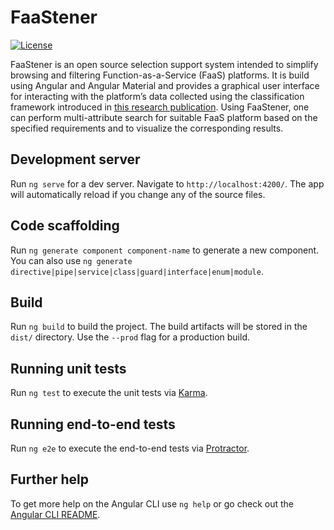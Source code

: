 # FaaStener

[![License](https://img.shields.io/badge/License-Apache%202.0-blue.svg)](https://opensource.org/licenses/Apache-2.0)

FaaStener is an open source selection support system intended to simplify browsing and filtering Function-as-a-Service (FaaS) platforms.
It is build using Angular and Angular Material and provides a graphical user interface for interacting with the platform’s data collected using the classification framework introduced in [this research publication](https://www.sciencedirect.com/science/article/pii/S0164121221000030).
Using FaaStener, one can perform multi-attribute search for suitable FaaS platform based on the specified requirements and to visualize the corresponding results.



## Development server

Run `ng serve` for a dev server. Navigate to `http://localhost:4200/`. The app will automatically reload if you change any of the source files.

## Code scaffolding

Run `ng generate component component-name` to generate a new component. You can also use `ng generate directive|pipe|service|class|guard|interface|enum|module`.

## Build

Run `ng build` to build the project. The build artifacts will be stored in the `dist/` directory. Use the `--prod` flag for a production build.

## Running unit tests

Run `ng test` to execute the unit tests via [Karma](https://karma-runner.github.io).

## Running end-to-end tests

Run `ng e2e` to execute the end-to-end tests via [Protractor](http://www.protractortest.org/).

## Further help

To get more help on the Angular CLI use `ng help` or go check out the [Angular CLI README](https://github.com/angular/angular-cli/blob/master/README.md).
